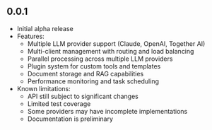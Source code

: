 ## 0.0.1

* Initial alpha release
* Features:
    * Multiple LLM provider support (Claude, OpenAI, Together AI)
    * Multi-client management with routing and load balancing
    * Parallel processing across multiple LLM providers
    * Plugin system for custom tools and templates
    * Document storage and RAG capabilities
    * Performance monitoring and task scheduling
* Known limitations:
    * API still subject to significant changes
    * Limited test coverage
    * Some providers may have incomplete implementations
    * Documentation is preliminary
